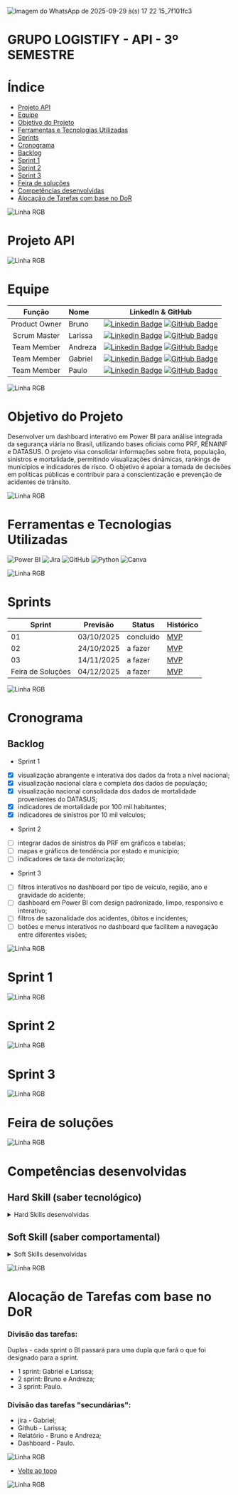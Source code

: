  ![Imagem do WhatsApp de 2025-09-29 à(s) 17 22 15_7f101fc3](https://github.com/user-attachments/assets/ac8e7dc4-3e5c-481f-b9e5-d2669b35b72a)


# GRUPO LOGISTIFY - API - 3º SEMESTRE

# Índice

* [Projeto API](#Projeto-API)
* [Equipe](#equipe)
* [Objetivo do Projeto](#objetivo-do-projeto)
* [Ferramentas e Tecnologias Utilizadas](#Ferramentas-e-Tecnologias-Utilizadas)
* [Sprints](#Sprints)
* [Cronograma](#Cronograma)
* [Backlog](#Backlog)
* [Sprint 1](#Sprint-1)
* [Sprint 2](#Sprint-2)
* [Sprint 3](#Sprint-3)
* [Feira de soluções](#Feira-de-soluções)
* [Competências desenvolvidas](#competências-desenvolvidas)
* [Alocação de Tarefas com base no DoR](#Alocação-de-Tarefas-com-base-no-DoR)

![Linha RGB](https://user-images.githubusercontent.com/74038190/212284115-f47cd8ff-2ffb-4b04-b5bf-4d1c14c0247f.gif)

# Projeto API 

![Linha RGB](https://user-images.githubusercontent.com/74038190/212284115-f47cd8ff-2ffb-4b04-b5bf-4d1c14c0247f.gif)

# Equipe

|    Função     | Nome                                  |                                                                                                                                                      LinkedIn & GitHub                                                                                                                                                      |
| :-----------: | :------------------------------------ | :-------------------------------------------------------------------------------------------------------------------------------------------------------------------------------------------------------------------------------------------------------------------------------------------------------------------------: |
| Product Owner |  Bruno        |     [![Linkedin Badge](https://img.shields.io/badge/Linkedin-blue?style=flat-square&logo=Linkedin&logoColor=white)](https://www.linkedin.com/in/bruno-della-corte-4a792233a/) [![GitHub Badge](https://img.shields.io/badge/GitHub-111217?style=flat-square&logo=github&logoColor=white)](https://github.com/Bruno2811)              |
| Scrum Master  |Larissa |      [![Linkedin Badge](https://img.shields.io/badge/Linkedin-blue?style=flat-square&logo=Linkedin&logoColor=white)](https://www.linkedin.com/in/larissa-alves-422a10213) [![GitHub Badge](https://img.shields.io/badge/GitHub-111217?style=flat-square&logo=github&logoColor=white)](https://github.com/Larih13)     |
| Team Member   | Andreza              |         [![Linkedin Badge](https://img.shields.io/badge/Linkedin-blue?style=flat-square&logo=Linkedin&logoColor=white)](https://www.linkedin.com/in/andreza-maria-4a6625277) [![GitHub Badge](https://img.shields.io/badge/GitHub-111217?style=flat-square&logo=github&logoColor=white)](https://github.com/ANDREZA154)        |
|  Team Member  | Gabriel                 |   [![Linkedin Badge](https://img.shields.io/badge/Linkedin-blue?style=flat-square&logo=Linkedin&logoColor=white)](https://www.linkedin.com/in/gabriel-alves-3b5aba1ba) [![GitHub Badge](https://img.shields.io/badge/GitHub-111217?style=flat-square&logo=github&logoColor=white)](https://www.linkedin.com/in/gabriel-alves-3b5aba1ba)   |
|  Team Member  | Paulo      |           [![Linkedin Badge](https://img.shields.io/badge/Linkedin-blue?style=flat-square&logo=Linkedin&logoColor=white)](https://www.linkedin.com/in/paulo-henrique-b21680306) [![GitHub Badge](https://img.shields.io/badge/GitHub-111217?style=flat-square&logo=github&logoColor=white)](https://github.com/Paulo0805)          |

![Linha RGB](https://user-images.githubusercontent.com/74038190/212284115-f47cd8ff-2ffb-4b04-b5bf-4d1c14c0247f.gif)

# Objetivo do Projeto

Desenvolver um dashboard interativo em Power BI para análise integrada da segurança viária no Brasil, utilizando bases oficiais como PRF, RENAINF e DATASUS. O projeto visa consolidar informações sobre frota, população, sinistros e mortalidade, permitindo visualizações dinâmicas, rankings de municípios e indicadores de risco. O objetivo é apoiar a tomada de decisões em políticas públicas e contribuir para a conscientização e prevenção de acidentes de trânsito.

![Linha RGB](https://user-images.githubusercontent.com/74038190/212284115-f47cd8ff-2ffb-4b04-b5bf-4d1c14c0247f.gif)

# Ferramentas e Tecnologias Utilizadas

![Power BI](https://img.shields.io/badge/Power%20BI-F2C811?style=for-the-badge&logo=powerbi&logoColor=black)
![Jira](https://img.shields.io/badge/Jira-0052CC?style=for-the-badge&logo=jira&logoColor=white)
![GitHub](https://img.shields.io/badge/GitHub-181717?style=for-the-badge&logo=github&logoColor=white)
![Python](https://img.shields.io/badge/Python-3776AB?style=for-the-badge&logo=python&logoColor=white)
![Canva](https://img.shields.io/badge/Canva-00C4CC?style=for-the-badge&logo=canva&logoColor=white)

![Linha RGB](https://user-images.githubusercontent.com/74038190/212284115-f47cd8ff-2ffb-4b04-b5bf-4d1c14c0247f.gif)

# Sprints

| Sprint            | Previsão   | Status   | Histórico |
|-------------------|------------|----------|-----------|
| 01                | 03/10/2025 | concluído  | [MVP](MVP/sp1.md)  |
| 02                | 24/10/2025 | a fazer  | [MVP](MVP/sp2.md)  |
| 03                | 14/11/2025 | a fazer  | [MVP](MVP/sp3.md)  |
| Feira de Soluções | 04/12/2025 | a fazer  | [MVP](#)  |

![Linha RGB](https://user-images.githubusercontent.com/74038190/212284115-f47cd8ff-2ffb-4b04-b5bf-4d1c14c0247f.gif)

# Cronograma

## Backlog 

- Sprint 1
  
- [x] visualização abrangente e interativa dos dados da frota a nível nacional;
- [x] visualização nacional clara e completa dos dados de população;
- [x] visualização nacional consolidada dos dados de mortalidade provenientes do DATASUS;
- [x] indicadores de mortalidade por 100 mil habitantes;
- [x] indicadores de sinistros por 10 mil veículos;

- Sprint 2
  
- [ ] integrar dados de sinistros da PRF em gráficos e tabelas;
- [ ] mapas e gráficos de tendência por estado e município;
- [ ] indicadores de taxa de motorização;
      
- Sprint 3
   
- [ ] filtros interativos no dashboard por tipo de veículo, região, ano e gravidade do acidente;
- [ ] dashboard em Power BI com design padronizado, limpo, responsivo e interativo;
- [ ] filtros de sazonalidade dos acidentes, óbitos e incidentes;
- [ ] botões e menus interativos no dashboard que facilitem a navegação entre diferentes visões;

![Linha RGB](https://user-images.githubusercontent.com/74038190/212284115-f47cd8ff-2ffb-4b04-b5bf-4d1c14c0247f.gif)

# Sprint 1

![Linha RGB](https://user-images.githubusercontent.com/74038190/212284115-f47cd8ff-2ffb-4b04-b5bf-4d1c14c0247f.gif)

# Sprint 2

![Linha RGB](https://user-images.githubusercontent.com/74038190/212284115-f47cd8ff-2ffb-4b04-b5bf-4d1c14c0247f.gif)

# Sprint 3

![Linha RGB](https://user-images.githubusercontent.com/74038190/212284115-f47cd8ff-2ffb-4b04-b5bf-4d1c14c0247f.gif)

# Feira de soluções

![Linha RGB](https://user-images.githubusercontent.com/74038190/212284115-f47cd8ff-2ffb-4b04-b5bf-4d1c14c0247f.gif)

# Competências desenvolvidas

## Hard Skill (saber tecnológico)

<details>
<summary>Hard Skills desenvolvidas</summary>
  
| Tecnologia/Metodologia | Classificação |
| ---------------------- | ------------- |
| GitHub | ☆ ☆ ☆ ☆ ☆ |
| Gestão de Projetos | ☆ ☆ ☆ ☆ ☆ |
| Scrum Master | ☆ ☆ ☆ ☆ ☆ |
| Prodct Owner | ☆ ☆ ☆ ☆ ☆ |
| Markdown | ☆ ☆ ☆ ☆ ☆ |
| Git Projects | ☆ ☆ ☆ ☆ ☆ |
 
</details>

## Soft Skill (saber comportamental)

<details>
<summary>Soft Skills desenvolvidas</summary>

| Habilidades | Classificação |
| ---------------------- | ------------- |
| Colaboração | ☆ ☆ ☆ ☆ ☆ |
| Proatividade| ☆ ☆ ☆ ☆ ☆ |
| Pensamento Crítico | ☆ ☆ ☆ ☆ ☆ |
| Gerenciamento de Tempo | ☆ ☆ ☆ ☆ ☆ |
| Adaptabilidade | ☆ ☆ ☆ ☆ ☆ |
| Resiliência | ☆ ☆ ☆ ☆ ☆ |

</details>

![Linha RGB](https://user-images.githubusercontent.com/74038190/212284115-f47cd8ff-2ffb-4b04-b5bf-4d1c14c0247f.gif)

# Alocação de Tarefas com base no DoR

### Divisão das tarefas:
Duplas - cada sprint o BI passará para uma dupla que fará o que foi designado para a sprint. 

* 1 sprint: Gabriel e Larissa; 
* 2 sprint: Bruno e Andreza;
* 3 sprint: Paulo.

### Divisão das tarefas "secundárias":
 
* jira - Gabriel;
* Github - Larissa;
* Relatório - Bruno e Andreza;
* Dashboard - Paulo.

![Linha RGB](https://user-images.githubusercontent.com/74038190/212284115-f47cd8ff-2ffb-4b04-b5bf-4d1c14c0247f.gif)

* [Volte ao topo](#GRUPO-LOGISTIFY---API---3º-SEMESTRE)

![Linha RGB](https://user-images.githubusercontent.com/74038190/212284115-f47cd8ff-2ffb-4b04-b5bf-4d1c14c0247f.gif)
